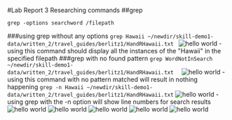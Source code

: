 #Lab Report 3 Researching commands
##grep
```
grep -options searchword /filepath
```
###using grep without any options
```grep Hawaii ~/newdir/skill-demo1-data/written_2/travel_guides/berlitz1/HandRHawaii.txt ```
![hello world](grepvan1.png)
-using this command should display all the instances of the "Hawaii" in the specified filepath
###grep with no found pattern
```grep WordNotInSearch  ~/newdir/skill-demo1-data/written_2/travel_guides/berlitz1/HandRHawaii.txt  ```
![hello world](grepvan2.png)
-using this command with no pattern matched will result in nothing happening
```grep -n Hawaii ~/newdir/skill-demo1-data/written_2/travel_guides/berlitz1/HandRHawaii.txt```
![hello world](grep-n.png)
-using grep with the -n option will show line numbers for search results
![hello world](grep-w.png)
![hello world](grep-r.png)
![hello world](grep-r3.png)
![hello world](grep-i.png)
![hello world](grep-v.png)







